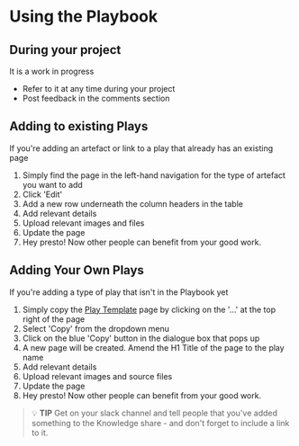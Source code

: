 # Using the Playbook

## During your project

It is a work in progress

- Refer to it at any time during your project
- Post feedback in the comments section

## Adding to existing Plays
If you're adding an artefact or link to a play that already has an existing page

1. Simply find the page in the left-hand navigation for the type of artefact you want to add
1. Click 'Edit'
1. Add a new row underneath the column headers in the table
1. Add relevant details
1. Upload relevant images and files
1. Update the page
1. Hey presto! Now other people can benefit from your good work.

## Adding Your Own Plays
If you're adding a type of play that isn't in the Playbook yet

1. Simply copy the [Play Template](play_template.md) page by clicking on the '...' at the top right of the page
1. Select 'Copy' from the dropdown menu
1. Click on the blue 'Copy' button in the dialogue box that pops up
1. A new page will be created. Amend the H1 Title of the page to the play name
1. Add relevant details
1. Upload relevant images and source files
1. Update the page
1. Hey presto! Now other people can benefit from your good work.

> 💡 **TIP** Get on your slack channel and tell people that you've added something to the Knowledge share - and don't forget to include a link to it.
